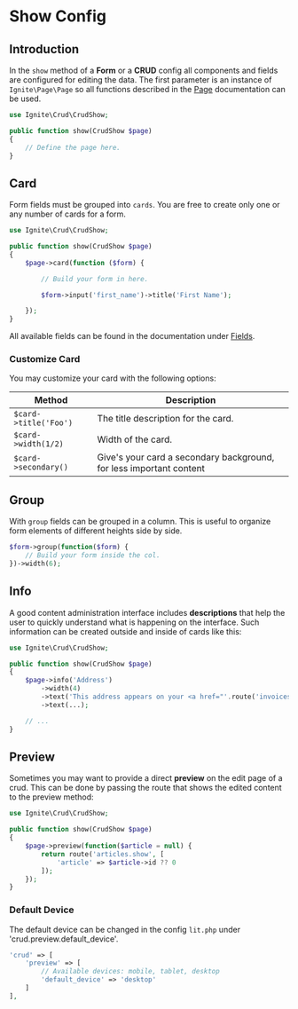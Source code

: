 # Show Config

## Introduction

In the `show` method of a **Form** or a **CRUD** config all components and
fields are configured for editing the data. The first parameter is an instance
of `Ignite\Page\Page` so all functions described in the
[Page](../basics/page.md) documentation can be used.

```php
use Ignite\Crud\CrudShow;

public function show(CrudShow $page)
{
    // Define the page here.
}
```

## Card

Form fields must be grouped into `cards`. You are free to create only one or any
number of cards for a form.

```php
use Ignite\Crud\CrudShow;

public function show(CrudShow $page)
{
    $page->card(function ($form) {

        // Build your form in here.

        $form->input('first_name')->title('First Name');

    });
}
```

All available fields can be found in the documentation under
[Fields](../fields/introduction.md).

### Customize Card

You may customize your card with the following options:

| Method                | Description                                                         |
| --------------------- | ------------------------------------------------------------------- |
| `$card->title('Foo')` | The title description for the card.                                 |
| `$card->width(1/2)`   | Width of the card.                                                  |
| `$card->secondary()`  | Give's your card a secondary background, for less important content |

## Group

With `group` fields can be grouped in a column. This is useful to organize form
elements of different heights side by side.

```php
$form->group(function($form) {
    // Build your form inside the col.
})->width(6);
```

## Info

A good content administration interface includes **descriptions** that help the
user to quickly understand what is happening on the interface. Such information
can be created outside and inside of cards like this:

```php
use Ignite\Crud\CrudShow;

public function show(CrudShow $page)
{
    $page->info('Address')
        ->width(4)
        ->text('This address appears on your <a href="'.route('invoices').'">invoices</a>.')
        ->text(...);

    // ...
}
```

## Preview

Sometimes you may want to provide a direct **preview** on the edit page of a
crud. This can be done by passing the route that shows the edited content to the
preview method:

```php
use Ignite\Crud\CrudShow;

public function show(CrudShow $page)
{
    $page->preview(function($article = null) {
        return route('articles.show', [
            'article' => $article->id ?? 0
        ]);
    });
}
```

### Default Device

The default device can be changed in the config `lit.php` under
'crud.preview.default_device'.

```php
'crud' => [
    'preview' => [
        // Available devices: mobile, tablet, desktop
        'default_device' => 'desktop'
    ]
],
```
